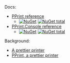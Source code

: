 Docs:
* [PPrint reference](http://polytypic.github.io/PPrint/PPrint.html)
  * [![NuGet](https://img.shields.io/nuget/v/PPrint.svg)](https://www.nuget.org/packages/PPrint/) [![NuGet total](https://img.shields.io/nuget/dt/PPrint.svg)](https://www.nuget.org/packages/PPrint/)
* [PPrint.Console reference](http://polytypic.github.io/PPrint/PPrint.Console.html)
  * [![NuGet](https://img.shields.io/nuget/v/PPrint.Console.svg)](https://www.nuget.org/packages/PPrint.Console/) [![NuGet total](https://img.shields.io/nuget/dt/PPrint.Console.svg)](https://www.nuget.org/packages/PPrint.Console/)

Background:
* [A prettier printer](http://homepages.inf.ed.ac.uk/wadler/papers/prettier/prettier.pdf)
* [PPrint, a prettier printer](http://research.microsoft.com/en-us/um/people/daan/download/pprint/pprint.html)
